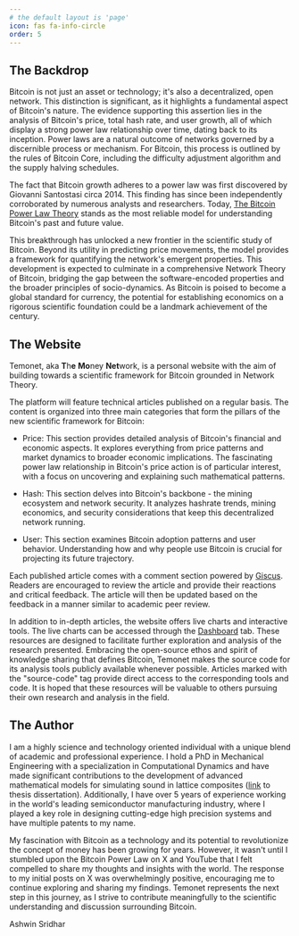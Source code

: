 ```yaml
---
# the default layout is 'page'
icon: fas fa-info-circle
order: 5
---
```


## The Backdrop
Bitcoin is not just an asset or technology; it's also a decentralized, open network. This distinction is significant, as it highlights a fundamental aspect of Bitcoin's nature. The evidence supporting this assertion lies in the analysis of Bitcoin's price, total hash rate, and user growth, all of which display a strong power law relationship over time, dating back to its inception. Power laws are a natural outcome of networks governed by a discernible process or mechanism. For Bitcoin, this process is outlined by the rules of Bitcoin Core, including the difficulty adjustment algorithm and the supply halving schedules.

The fact that Bitcoin growth adheres to a power law was first discovered by Giovanni Santostasi circa 2014. This finding has since been independently corroborated by numerous analysts and researchers. Today, [The Bitcoin Power Law Theory](https://giovannisantostasi.medium.com/the-bitcoin-power-law-theory-962dfaf99ee9) stands as the most reliable model for understanding Bitcoin's past and future value.

This breakthrough has unlocked a new frontier in the scientific study of Bitcoin. Beyond its utility in predicting price movements, the model provides a framework for quantifying the network's emergent properties. This development is expected to culminate in a comprehensive Network Theory of Bitcoin, bridging the gap between the software-encoded properties and the broader principles of socio-dynamics. As Bitcoin is poised to become a global standard for currency, the potential for establishing economics on a rigorous scientific foundation could be a landmark achievement of the century.

## The Website

Temonet, aka **T**h**e** **Mo**ney **Net**work, is a personal website with the aim of building towards a scientific framework for Bitcoin grounded in Network Theory.

The platform will feature technical articles published on a regular basis. The content is organized into three main categories that form the pillars of the new scientific framework for Bitcoin:

- Price: This section provides detailed analysis of Bitcoin's financial and economic aspects. It explores everything from price patterns and market dynamics to broader economic implications. The fascinating power law relationship in Bitcoin's price action is of particular interest, with a focus on uncovering and explaining such mathematical patterns.

- Hash: This section delves into Bitcoin's backbone - the mining ecosystem and network security. It analyzes hashrate trends, mining economics, and security considerations that keep this decentralized network running.

- User: This section examines Bitcoin adoption patterns and user behavior. Understanding how and why people use Bitcoin is crucial for projecting its future trajectory.

Each published article comes with a comment section powered by [Giscus](https://giscus.app/). Readers are encouraged to review the article and provide their reactions and critical feedback. The article will then be updated based on the feedback in a manner similar to academic peer review. 

In addition to in-depth articles, the website offers live charts and interactive tools. The live charts can be accessed through the [Dashboard](temonet.com/dashboard) tab. These resources are designed to facilitate further exploration and analysis of the research presented. Embracing the open-source ethos and spirit of knowledge sharing that defines Bitcoin, Temonet makes the source code for its analysis tools publicly available whenever possible. Articles marked with the "source-code" tag provide direct access to the corresponding tools and code. It is hoped that these resources will be valuable to others pursuing their own research and analysis in the field.

## The Author
I am a highly science and technology oriented individual with a unique blend of academic and professional experience. I hold a PhD in Mechanical Engineering with a specialization in Computational Dynamics and have made significant contributions to the development of advanced mathematical models for simulating sound in lattice composites ([link](https://pure.tue.nl/ws/portalfiles/portal/116598605/20190117_CO_Sridhar.pdf) to thesis dissertation). Additionally, I have over 5 years of experience working in the world's leading semiconductor manufacturing industry, where I played a key role in designing cutting-edge high precision systems and have multiple patents to my name.

My fascination with Bitcoin as a technology and its potential to revolutionize the concept of money has been growing for years. However, it wasn't until I stumbled upon the Bitcoin Power Law on X and YouTube that I felt compelled to share my thoughts and insights with the world. The response to my initial posts on X was overwhelmingly positive, encouraging me to continue exploring and sharing my findings. Temonet represents the next step in this journey, as I strive to contribute meaningfully to the scientific understanding and discussion surrounding Bitcoin.

Ashwin Sridhar